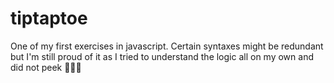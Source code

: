 # tiptaptoe


One of my first exercises in javascript. Certain syntaxes might be redundant but I'm still proud of it as I tried to understand the logic all on my own and did not peek 💪🏻😍
